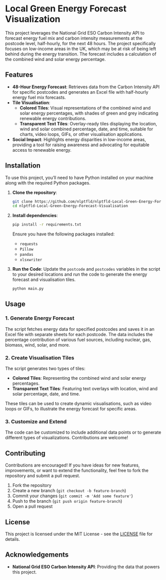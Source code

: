 # Local Green Energy Forecast Visualization

This project leverages the National Grid ESO Carbon Intensity API to forecast energy fuel mix and carbon intensity measurements at the postcode level, half-hourly, for the next 48 hours. The project specifically focuses on low-income areas in the UK, which may be at risk of being left behind during the energy transition. The forecast includes a calculation of the combined wind and solar energy percentage.

## Features

- **48-Hour Energy Forecast**: Retrieves data from the Carbon Intensity API for specific postcodes and generates an Excel file with half-hourly energy fuel mix forecasts.
- **Tile Visualisation**:
  - **Colored Tiles**: Visual representations of the combined wind and solar energy percentages, with shades of green and grey indicating renewable energy contributions.
  - **Transparent Text Tiles**: Overlay-ready tiles displaying the location, wind and solar combined percentage, date, and time, suitable for charts, video loops, GIFs, or other visualisation applications.
- **Social Impact**: Highlights energy disparities in low-income areas, providing a tool for raising awareness and advocating for equitable access to renewable energy.

## Installation

To use this project, you’ll need to have Python installed on your machine along with the required Python packages.

1. **Clone the repository**:
   ```bash
   git clone https://github.com/nlptfld/nlptfld-Local-Green-Energy-Forecast-Visualisation.git
   cd nlptfld-Local-Green-Energy-Forecast-Visualisation
   ```

2. **Install dependencies**:
   ```bash
   pip install -r requirements.txt
   ```

   Ensure you have the following packages installed:
   - `requests`
   - `Pillow`
   - `pandas`
   - `xlsxwriter`

3. **Run the Code**:
   Update the `postcode` and `postcodes` variables in the script to your desired locations and run the code to generate the energy forecast and visualisation tiles.
   ```bash
   python main.py
   ```

## Usage

### 1. Generate Energy Forecast

The script fetches energy data for specified postcodes and saves it in an Excel file with separate sheets for each postcode. The data includes the percentage contribution of various fuel sources, including nuclear, gas, biomass, wind, solar, and more.

### 2. Create Visualisation Tiles

The script generates two types of tiles:

- **Colored Tiles**: Representing the combined wind and solar energy percentages.
- **Transparent Text Tiles**: Featuring text overlays with location, wind and solar percentage, date, and time.

These tiles can be used to create dynamic visualisations, such as video loops or GIFs, to illustrate the energy forecast for specific areas.

### 3. Customize and Extend

The code can be customized to include additional data points or to generate different types of visualizations. Contributions are welcome!

## Contributing

Contributions are encouraged! If you have ideas for new features, improvements, or want to extend the functionality, feel free to fork the repository and submit a pull request.

1. Fork the repository
2. Create a new branch (`git checkout -b feature-branch`)
3. Commit your changes (`git commit -m 'Add some feature'`)
4. Push to the branch (`git push origin feature-branch`)
5. Open a pull request

## License

This project is licensed under the MIT License - see the [LICENSE](LICENSE) file for details.

## Acknowledgements

- **National Grid ESO Carbon Intensity API**: Providing the data that powers this project.
